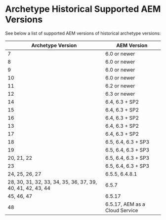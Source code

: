 # Archetype Historical Supported AEM Versions

See below a list of supported AEM versions of historical archetype versions:

Archetype Version   | AEM Version
--------------------|-------------
7                   | 6.0 or newer
8                   | 6.0 or newer
9                   | 6.0 or newer
10                  | 6.0 or newer
11                  | 6.2 or newer
12                  | 6.3 or newer
14                  | 6.4, 6.3 + SP2
15                  | 6.4, 6.3 + SP2
16                  | 6.4, 6.3 + SP2
13                  | 6.4, 6.3 + SP2
17                  | 6.4, 6.3 + SP2
18                  | 6.5, 6.4, 6.3 + SP3
19                  | 6.5, 6.4, 6.3 + SP3
20, 21, 22          | 6.5, 6.4, 6.3 + SP3
23                  | 6.5, 6.4, 6.3 + SP3
24, 25, 26, 27      | 6.5.5, 6.4.8.1
28, 30, 31, 32, 33, 34, 35, 36, 37, 39, 40, 41, 42, 43, 44  | 6.5.7
45, 46, 47          | 6.5.17
48                  | 6.5.17, AEM as a Cloud Service
